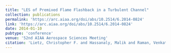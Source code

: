```yaml
---
title: "LES of Premixed Flame Flashback in a Turbulent Channel"
collection: publications
permalink: 'https://arc.aiaa.org/doi/abs/10.2514/6.2014-0824'
link: 'https://arc.aiaa.org/doi/abs/10.2514/6.2014-0824'
date: 2014-01-10
pubtype: 'conference'
venue: '52nd AIAA Aerospace Sciences Meeting'
citation: 'Lietz, Christopher F. and Hassanaly, Malik and Raman, Venkat and Kolla, Hemanth and Chen, Jacqueline and Gruber, Andrea (2014). &quot;LES of Premixed Flame Flashback in a Turbulent Channel.&quot; <i>52nd AIAA Aerospace Sciences Meeting</i>. 0824'
---
```

